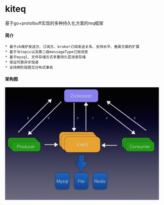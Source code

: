 kiteq
=======

基于go+protolbuff实现的多种持久化方案的mq框架

#### 简介
    * 基于zk维护发送方、订阅方、broker订阅发送关系、支持水平、垂直方面的扩展
    * 基于与topic以及第二级messageType订阅消息
    * 基于mysql、文件存储方式多重持久层消息存储
    * 保证可靠异步投递
    * 支持两阶段提交分布式事务

#### 架构图
  ![image](./doc/arch.png)



